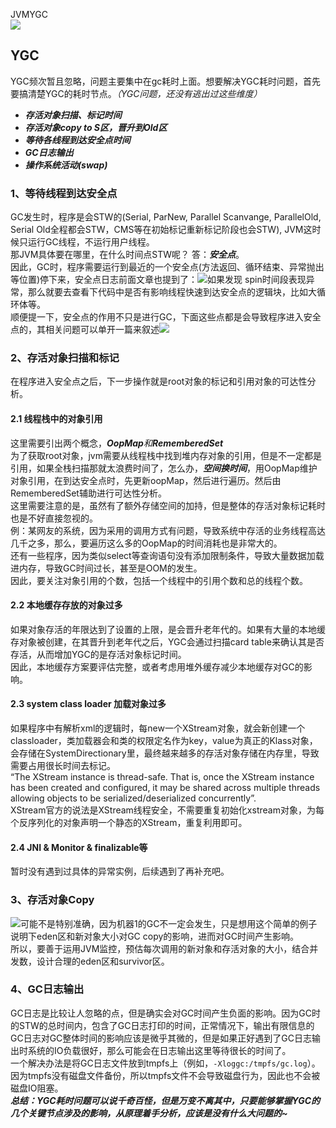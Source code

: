 JVMYGC<br />![](https://cdn.nlark.com/yuque/0/2022/png/396745/1657433321706-5e56e9c6-34c2-4ed6-8bf0-5e034084f754.png#clientId=u7ce9579f-c0e4-4&from=paste&id=u171e4433&originHeight=423&originWidth=1080&originalType=url&ratio=1&rotation=0&showTitle=false&status=done&style=shadow&taskId=ua61d426f-7f7e-4143-9f7e-bb8c8e19207&title=)
<a name="pfiLI"></a>
## YGC
YGC频次暂且忽略，问题主要集中在gc耗时上面。想要解决YGC耗时问题，首先要搞清楚YGC的耗时节点。_（YGC问题，还没有逃出过这些维度）_

- _**存活对象扫描、标记时间**_
- _**存活对象copy to S区，晋升到Old区**_
- _**等待各线程到达安全点时间**_
- _**GC日志输出**_
- _**操作系统活动(swap)**_
<a name="rmOiY"></a>
### 1、等待线程到达安全点
GC发生时，程序是会STW的(Serial, ParNew, Parallel Scanvange, ParallelOld, Serial Old全程都会STW，CMS等在初始标记重新标记阶段也会STW), JVM这时候只运行GC线程，不运行用户线程。<br />那JVM具体要在哪里，在什么时间点STW呢？ 答：_**安全点**_。<br />因此，GC时，程序需要运行到最近的一个安全点(方法返回、循环结束、异常抛出等位置)停下来，安全点日志前面文章也提到了：![](https://cdn.nlark.com/yuque/0/2022/png/396745/1657433321531-58bbe16d-056d-47cf-bff2-adb3ef091770.png#clientId=u7ce9579f-c0e4-4&from=paste&id=ufa1c4edc&originHeight=1048&originWidth=1080&originalType=url&ratio=1&rotation=0&showTitle=false&status=done&style=shadow&taskId=u4c517710-d974-4191-8b3a-572b18762e4&title=)如果发现 spin时间段表现异常，那么就要去查看下代码中是否有影响线程快速到达安全点的逻辑块，比如大循环体等。<br />顺便提一下，安全点的作用不只是进行GC，下面这些点都是会导致程序进入安全点的，其相关问题可以单开一篇来叙述![](https://cdn.nlark.com/yuque/0/2022/png/396745/1657433321635-61b0e22b-4eaa-4455-a455-26158bcc380e.png#clientId=u7ce9579f-c0e4-4&from=paste&id=uec072c38&originHeight=420&originWidth=880&originalType=url&ratio=1&rotation=0&showTitle=false&status=done&style=shadow&taskId=u3f0e1e82-8586-4f47-a6af-8ffed209fcf&title=)
<a name="aQ1qK"></a>
### 2、存活对象扫描和标记
在程序进入安全点之后，下一步操作就是root对象的标记和引用对象的可达性分析。
<a name="TTCAc"></a>
#### 2.1 线程栈中的对象引用
这里需要引出两个概念，_**OopMap**_和_**RememberedSet**_<br />为了获取root对象，jvm需要从线程栈中找到堆内存对象的引用，但是不一定都是引用，如果全栈扫描那就太浪费时间了，怎么办，_**空间换时间**_，用OopMap维护对象引用，在到达安全点时，先更新oopMap，然后进行遍历。然后由RememberedSet辅助进行可达性分析。<br />这里需要注意的是，虽然有了额外存储空间的加持，但是整体的存活对象标记耗时也是不好直接忽视的。<br />例：某网友的系统，因为采用的调用方式有问题，导致系统中存活的业务线程高达几千之多，那么，要遍历这么多的OopMap的时间消耗也是非常大的。<br />还有一些程序，因为类似select等查询语句没有添加限制条件，导致大量数据加载进内存，导致GC时间过长，甚至是OOM的发生。<br />因此，要关注对象引用的个数，包括一个线程中的引用个数和总的线程个数。
<a name="WWkxF"></a>
#### 2.2 本地缓存存放的对象过多
如果对象存活的年限达到了设置的上限，是会晋升老年代的。如果有大量的本地缓存对象被创建，在其晋升到老年代之后，YGC会通过扫描card table来确认其是否存活，从而增加YGC的是存活对象标记时间。<br />因此，本地缓存方案要评估完整，或者考虑用堆外缓存减少本地缓存对GC的影响。
<a name="MGpjV"></a>
#### 2.3 system class loader 加载对象过多
如果程序中有解析xml的逻辑时，每new一个XStream对象，就会新创建一个classloader，类加载器会和类的权限定名作为key，value为真正的Klass对象，会存储在SystemDirectionary里，最终越来越多的存活对象存储在内存里，导致需要占用很长时间去标记。<br />“The XStream instance is thread-safe. That is, once the XStream instance has been created and configured, it may be shared across multiple threads allowing objects to be serialized/deserialized concurrently”.<br />XStream官方的说法是XStream线程安全，不需要重复初始化xstream对象，为每个反序列化的对象声明一个静态的XStream，重复利用即可。
<a name="x2bMs"></a>
#### 2.4 JNI & Monitor & finalizable等
暂时没有遇到过具体的异常实例，后续遇到了再补充吧。
<a name="bHAhW"></a>
### 3、存活对象Copy
![](https://cdn.nlark.com/yuque/0/2022/png/396745/1657433321571-54db4991-f209-42e9-adb2-e2af044b6b85.png#clientId=u7ce9579f-c0e4-4&from=paste&id=u75ed925d&originHeight=1086&originWidth=1080&originalType=url&ratio=1&rotation=0&showTitle=false&status=done&style=shadow&taskId=u2dbbc308-e285-4578-8611-cba04e69f02&title=)可能不是特别准确，因为机器1的GC不一定会发生，只是想用这个简单的例子说明下eden区和新对象大小对GC copy的影响，进而对GC时间产生影响。<br />所以，要善于运用JVM监控，预估每次调用的新对象和存活对象的大小，结合并发数，设计合理的eden区和survivor区。
<a name="al1G8"></a>
### 4、GC日志输出
GC日志是比较让人忽略的点，但是确实会对GC时间产生负面的影响。因为GC时的STW的总时间内，包含了GC日志打印的时间，正常情况下，输出有限信息的GC日志对GC整体时间的影响应该是微乎其微的，但是如果正好遇到了GC日志输出时系统的IO负载很好，那么可能会在日志输出这里等待很长的时间了。<br />一个解决办法是将GC日志文件放到tmpfs上（例如，`-Xloggc:/tmpfs/gc.log`）。因为tmpfs没有磁盘文件备份，所以tmpfs文件不会导致磁盘行为，因此也不会被磁盘IO阻塞。<br />_**总结：YGC耗时问题可以说千奇百怪，但是万变不离其中，只要能够掌握YGC的几个关键节点涉及的影响，从原理着手分析，应该是没有什么大问题的~**_
